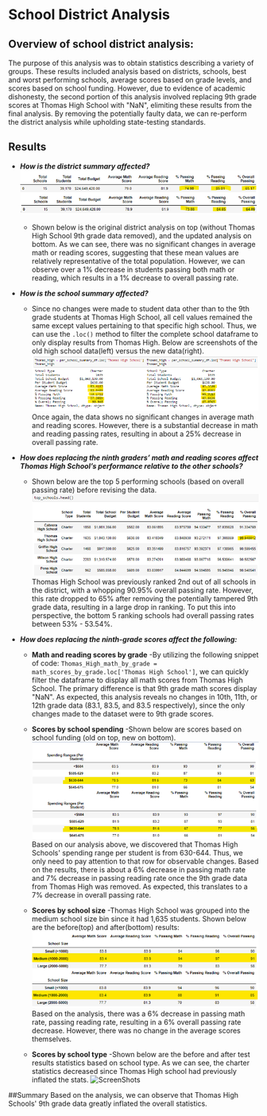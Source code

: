 # School District Analysis
## Overview of school district analysis:
The purpose of this analysis was to obtain statistics describing a variety of groups. These results included analysis based on districts, schools, best and worst performing schools, average scores based on grade levels, and scores based on school funding. However, due to evidence of academic dishonesty, the second portion of this analysis involved replacing 9th grade scores at Thomas High School with "NaN", elimiting these results from the final analysis. By removing the potentially faulty data, we can re-perform the district analysis while upholding state-testing standards.

## Results
- ***How is the district summary affected?***
![image](/Resources/Resources/old_vs_new_district_analysis.PNG)
  - Shown below is the original district analysis on top (without Thomas High School 9th grade data removed), and the updated analysis on bottom. As we can see, there was no significant changes in average math or reading scores, suggesting that these mean values are relatively representative of the total population. However, we can observe over a 1% decrease in students passing both math or reading, which results in a 1% decrease to overall passing rate. 

- ***How is the school summary affected?***
  - Since no changes were made to student data other than to the 9th grade students at Thomas High School, all cell values remained the same except values pertaining to that specific high school. Thus, we can use the `.loc()` method to filter the complete school dataframe to only display results from Thomas High. Below are screenshots of the old high school data(left) versus the new data(right). 
![ScreenShots](/Resources/Resources/old_vs_new_Thomas_High.PNG)
Once again, the data shows no significant changes in average math and reading scores. However, there is a substantial decrease in math and reading passing rates, resulting in about a 25% decrease in overall passing rate. 

- ***How does replacing the ninth graders’ math and reading scores affect Thomas High School’s performance relative to the other schools?***
  - Shown below are the top 5 performing schools (based on overall passing rate) before revising the data.
![ScreenShots](/Resources/Resources/top_schools_old.PNG)
Thomas High School was previously ranked 2nd out of all schools in the district, with a whopping 90.95% overall passing rate. However, this rate dropped to 65% after removing the potentially tampered 9th grade data, resulting in a large drop in ranking. To put this into perspective, the bottom 5 ranking schools had overall passing rates between 53% - 53.54%.

- ***How does replacing the ninth-grade scores affect the following:***
    - **Math and reading scores by grade**
      -By utilizing the following snippet of code: `Thomas_High_math_by_grade = math_scores_by_grade.loc['Thomas High School']`, we can quickly filter the dataframe to display all math scores from Thomas High School. The primary difference is that 9th grade math scores display "NaN". As expected, this analysis reveals no changes in 10th, 11th, or 12th grade data (83.1, 83.5, and 83.5 respectively), since the only changes made to the dataset were to 9th grade scores.
 
  - **Scores by school spending**
    -Shown below are scores based on school funding (old on top, new on bottom).
    ![ScreenShots](/Resources/Resources/old_vs_new_scores_by_funding.PNG)
    Based on our analysis above, we discovered that Thomas High Schools' spending range per student is from 630-644. Thus, we only need to pay attention to that row for observable changes. Based on the results, there is about a 6% decrease in passing math rate and 7% decrease in passing reading rate once the 9th grade data from Thomas High was removed. As expected, this translates to a 7% decrease in overall passing rate.
    
  - **Scores by school size**
    -Thomas High School was grouped into the medium school size bin since it had 1,635 students. Shown below are the before(top) and after(bottom) results:
    ![ScreenShots](/Resources/Resources/old_vs_new_scores_by_size.PNG)
Based on the analysis, there was a 6% decrease in passing math rate, passing reading rate, resulting in a 6% overall passing rate decrease. However, there was no change in the average scores themselves.
    
  - **Scores by school type**
    -Shown below are the before and after test results statistics based on school type. As we can see, the charter statistics decreased since Thomas High school had previously inflated the stats.
    ![ScreenShots](/Resources/Resources/old_vs_new_scores_by_type.PNG)
    
    
##Summary
Based on the analysis, we can observe that Thomas High Schools' 9th grade data greatly inflated the overall statistics.
